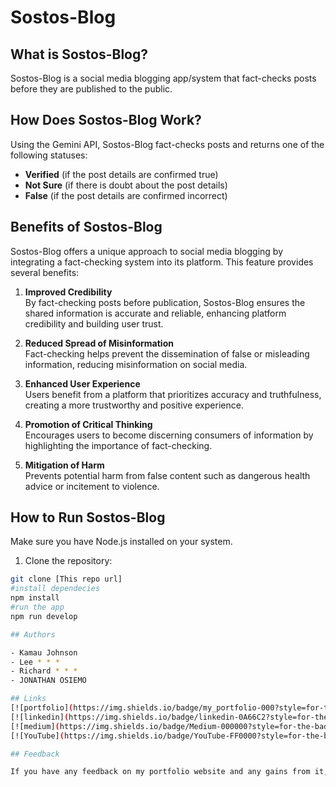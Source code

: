 # Sostos-Blog

## What is Sostos-Blog?
Sostos-Blog is a social media blogging app/system that fact-checks posts before they are published to the public.

## How Does Sostos-Blog Work?
Using the Gemini API, Sostos-Blog fact-checks posts and returns one of the following statuses:  
- **Verified** (if the post details are confirmed true)  
- **Not Sure** (if there is doubt about the post details)  
- **False** (if the post details are confirmed incorrect)  

## Benefits of Sostos-Blog
Sostos-Blog offers a unique approach to social media blogging by integrating a fact-checking system into its platform. This feature provides several benefits:

1. **Improved Credibility**  
By fact-checking posts before publication, Sostos-Blog ensures the shared information is accurate and reliable, enhancing platform credibility and building user trust.

2. **Reduced Spread of Misinformation**  
Fact-checking helps prevent the dissemination of false or misleading information, reducing misinformation on social media.

3. **Enhanced User Experience**  
Users benefit from a platform that prioritizes accuracy and truthfulness, creating a more trustworthy and positive experience.

4. **Promotion of Critical Thinking**  
Encourages users to become discerning consumers of information by highlighting the importance of fact-checking.

5. **Mitigation of Harm**  
Prevents potential harm from false content such as dangerous health advice or incitement to violence.

## How to Run Sostos-Blog

Make sure you have Node.js installed on your system.

1. Clone the repository:
```bash
git clone [This repo url]
#install dependecies
npm install
#run the app
npm run develop

## Authors

- Kamau Johnson
- Lee * * *
- Richard * * *
- JONATHAN OSIEMO

## Links
[![portfolio](https://img.shields.io/badge/my_portfolio-000?style=for-the-badge&logo=ko-fi&logoColor=white)](https://kamaujohnson.dev/)
[![linkedin](https://img.shields.io/badge/linkedin-0A66C2?style=for-the-badge&logo=linkedin&logoColor=white)](https://www.linkedin.com/in/kamau-johnson-4bab25276/)
[![medium](https://img.shields.io/badge/Medium-000000?style=for-the-badge&logo=medium&logoColor=white)](https://medium.com/@Kamau_Johnson)
[![YouTube](https://img.shields.io/badge/YouTube-FF0000?style=for-the-badge&logo=youtube&logoColor=white)](https://www.youtube.com/@Kamau_Johnson)

## Feedback

If you have any feedback on my portfolio website and any gains from it, please reach out to me under the contact section (https://kamaujohnson.dev/) in my Portfolio Website. Lets Connect !






